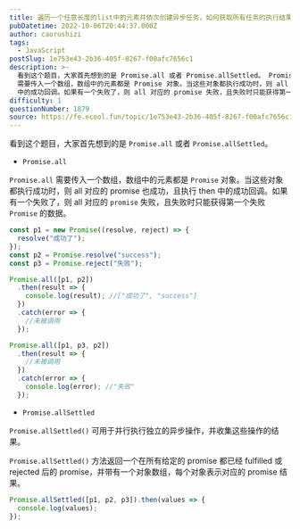 ```yaml
---
title: 遍历一个任意长度的list中的元素并依次创建异步任务，如何获取所有任务的执行结果？
pubDatetime: 2022-10-06T20:44:37.000Z
author: caorushizi
tags:
  - JavaScript
postSlug: 1e753e43-2b36-405f-8267-f00afc7656c1
description: >-
  看到这个题目，大家首先想到的是 Promise.all 或者 Promise.allSettled。 Promise.all Promise.all
  需要传入一个数组，数组中的元素都是 Promise 对象。当这些对象都执行成功时，则 all 对应的 promise 也成功，且执行 then
  中的成功回调。如果有一个失败了，则 all 对应的 promise 失败，且失败时只能获得第一个失败 Pr
difficulty: 1
questionNumber: 1879
source: https://fe.ecool.fun/topic/1e753e43-2b36-405f-8267-f00afc7656c1
---
```


看到这个题目，大家首先想到的是 `Promise.all` 或者 `Promise.allSettled`。

- `Promise.all`

`Promise.all` 需要传入一个数组，数组中的元素都是 `Promise` 对象。当这些对象都执行成功时，则 all 对应的 promise 也成功，且执行 then 中的成功回调。如果有一个失败了，则 all 对应的 `promise` 失败，且失败时只能获得第一个失败 `Promise` 的数据。

```js
const p1 = new Promise((resolve, reject) => {
  resolve("成功了");
});
const p2 = Promise.resolve("success");
const p3 = Promise.reject("失败");

Promise.all([p1, p2])
  .then(result => {
    console.log(result); //["成功了", "success"]
  })
  .catch(error => {
    //未被调用
  });

Promise.all([p1, p3, p2])
  .then(result => {
    //未被调用
  })
  .catch(error => {
    console.log(error); //"失败"
  });
```

- `Promise.allSettled`

`Promise.allSettled()` 可用于并行执行独立的异步操作，并收集这些操作的结果。

`Promise.allSettled()` 方法返回一个在所有给定的 promise 都已经 fulfilled 或 rejected 后的 promise，并带有一个对象数组，每个对象表示对应的 promise 结果。

```js
Promise.allSettled([p1, p2, p3]).then(values => {
  console.log(values);
});
```
